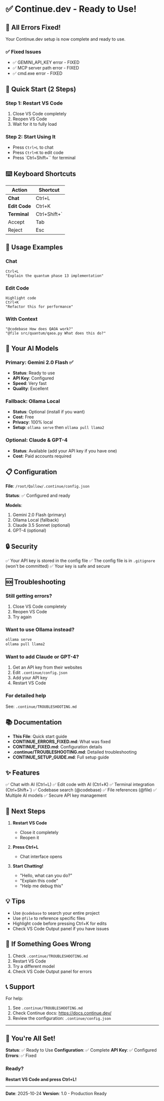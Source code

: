 # ✅ Continue.dev - Ready to Use!

## 🎉 All Errors Fixed!

Your Continue.dev setup is now complete and ready to use.

### ✅ Fixed Issues
- ✅ GEMINI_API_KEY error - FIXED
- ✅ MCP server path error - FIXED
- ✅ cmd.exe error - FIXED

## 🚀 Quick Start (2 Steps)

### Step 1: Restart VS Code
1. Close VS Code completely
2. Reopen VS Code
3. Wait for it to fully load

### Step 2: Start Using It
- Press `Ctrl+L` to chat
- Press `Ctrl+K` to edit code
- Press `Ctrl+Shift+`` for terminal

## ⌨️ Keyboard Shortcuts

| Action | Shortcut |
|--------|----------|
| **Chat** | Ctrl+L |
| **Edit Code** | Ctrl+K |
| **Terminal** | Ctrl+Shift+` |
| Accept | Tab |
| Reject | Esc |

## 💬 Usage Examples

### Chat
```
Ctrl+L
"Explain the quantum phase 13 implementation"
```

### Edit Code
```
Highlight code
Ctrl+K
"Refactor this for performance"
```

### With Context
```
"@codebase How does QAOA work?"
"@file src/quantum/qaoa.py What does this do?"
```

## 🤖 Your AI Models

### Primary: Gemini 2.0 Flash ✅
- **Status**: Ready to use
- **API Key**: Configured
- **Speed**: Very fast
- **Quality**: Excellent

### Fallback: Ollama Local
- **Status**: Optional (install if you want)
- **Cost**: Free
- **Privacy**: 100% local
- **Setup**: `ollama serve` then `ollama pull llama2`

### Optional: Claude & GPT-4
- **Status**: Available (add your API key if you have one)
- **Cost**: Paid accounts required

## 📋 Configuration

**File**: `/root/Qallow/.continue/config.json`

**Status**: ✅ Configured and ready

**Models**:
1. Gemini 2.0 Flash (primary)
2. Ollama Local (fallback)
3. Claude 3.5 Sonnet (optional)
4. GPT-4 (optional)

## 🔒 Security

✅ Your API key is stored in the config file
✅ The config file is in `.gitignore` (won't be committed)
✅ Your key is safe and secure

## 🆘 Troubleshooting

### Still getting errors?
1. Close VS Code completely
2. Reopen VS Code
3. Try again

### Want to use Ollama instead?
```bash
ollama serve
ollama pull llama2
```

### Want to add Claude or GPT-4?
1. Get an API key from their websites
2. Edit `.continue/config.json`
3. Add your API key
4. Restart VS Code

### For detailed help
See: `.continue/TROUBLESHOOTING.md`

## 📚 Documentation

- **This File**: Quick start guide
- **CONTINUE_ERRORS_FIXED.md**: What was fixed
- **CONTINUE_FIXED.md**: Configuration details
- **.continue/TROUBLESHOOTING.md**: Detailed troubleshooting
- **CONTINUE_SETUP_GUIDE.md**: Full setup guide

## ✨ Features

✅ Chat with AI (Ctrl+L)
✅ Edit code with AI (Ctrl+K)
✅ Terminal integration (Ctrl+Shift+`)
✅ Codebase search (@codebase)
✅ File references (@file)
✅ Multiple AI models
✅ Secure API key management

## 🎯 Next Steps

1. **Restart VS Code**
   - Close it completely
   - Reopen it

2. **Press Ctrl+L**
   - Chat interface opens

3. **Start Chatting!**
   - "Hello, what can you do?"
   - "Explain this code"
   - "Help me debug this"

## 💡 Tips

- Use `@codebase` to search your entire project
- Use `@file` to reference specific files
- Highlight code before pressing Ctrl+K for edits
- Check VS Code Output panel if you have issues

## 🔧 If Something Goes Wrong

1. Check `.continue/TROUBLESHOOTING.md`
2. Restart VS Code
3. Try a different model
4. Check VS Code Output panel for errors

## 📞 Support

For help:
1. See `.continue/TROUBLESHOOTING.md`
2. Check Continue docs: https://docs.continue.dev/
3. Review the configuration: `.continue/config.json`

---

## 🎊 You're All Set!

**Status**: ✅ Ready to Use
**Configuration**: ✅ Complete
**API Key**: ✅ Configured
**Errors**: ✅ Fixed

### Ready? 
**Restart VS Code and press Ctrl+L!**

---

**Date**: 2025-10-24
**Version**: 1.0 - Production Ready

